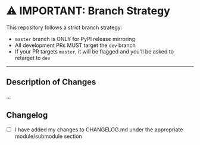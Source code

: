 # ⚠️ IMPORTANT: Branch Strategy

This repository follows a strict branch strategy:

- `master` branch is ONLY for PyPI release mirroring
- All development PRs MUST target the `dev` branch
- If your PR targets `master`, it will be flagged and you'll be asked to retarget to `dev`

---

## Description of Changes

...

## Changelog

- [ ] I have added my changes to CHANGELOG.md under the appropriate module/submodule section